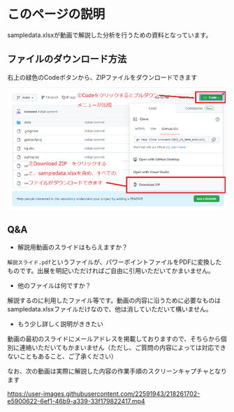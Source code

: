 # このページの説明

sampledata.xlsxが動画で解説した分析を行うための資料となっています。

## ファイルのダウンロード方法

右上の緑色のCodeボタンから、ZIPファイルをダウンロードできます

![](explanation.png)

## Q&A

* 解説用動画のスライドはもらえますか？

`解説スライド.pdf`というファイルが、パワーポイントファイルをPDFに変換したものです。出展を明記いただければご自由に引用いただいてかまいません。

* 他のファイルは何ですか？

解説するのに利用したファイル等です。動画の内容に沿うために必要なものはsampledata.xlsxファイルだけなので、他は消していただいて構いません。

* もう少し詳しく説明がききたい

動画の最初のスライドにメールアドレスを掲載しておりますので、そちらから個別に連絡いただいてもかまいません（ただし、ご質問の内容によっては対応できないこともあること、ご了承ください）

なお、次の動画は実際に解説した内容の作業手順のスクリーンキャプチャとなります

https://user-images.githubusercontent.com/22591943/218261702-e5900622-6ef1-46b9-a339-33f179822417.mp4

